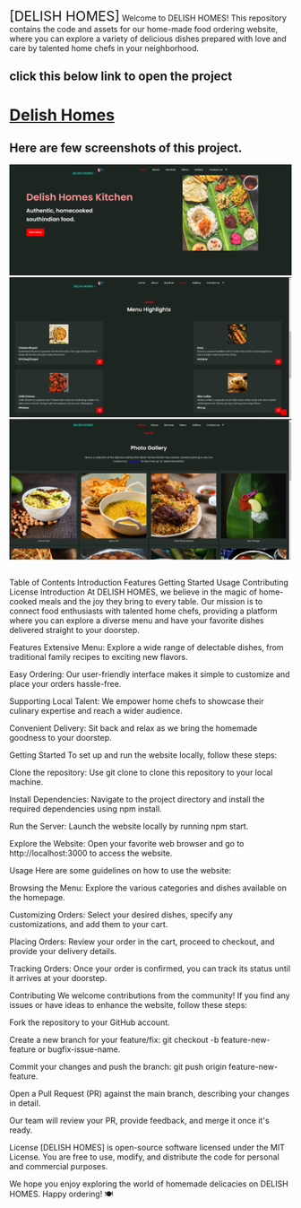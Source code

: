 
<font size="5">[DELISH HOMES]</font>
Welcome to DELISH HOMES! This repository contains the code and assets for our home-made food ordering website, where you can explore a variety of delicious dishes prepared with love and care by talented home chefs in your neighborhood.
<h2> click this below link to open the project </h2>
<h1> 
<a href="https://delishhomes.netlify.app/" target="_blank">Delish Homes </a>
  </h1>
<h2> Here are few screenshots of this project.</h2>

![screenshot 1](scr1.png)
![screenshot 2](scr2.png)
![screenshot 3](scr3.png)
<h2></h2>Table of Contents</h2>
Introduction
Features
Getting Started
Usage
Contributing
License
Introduction
At DELISH HOMES, we believe in the magic of home-cooked meals and the joy they bring to every table. Our mission is to connect food enthusiasts with talented home chefs, providing a platform where you can explore a diverse menu and have your favorite dishes delivered straight to your doorstep.

Features
Extensive Menu: Explore a wide range of delectable dishes, from traditional family recipes to exciting new flavors.

Easy Ordering: Our user-friendly interface makes it simple to customize and place your orders hassle-free.

Supporting Local Talent: We empower home chefs to showcase their culinary expertise and reach a wider audience.

Convenient Delivery: Sit back and relax as we bring the homemade goodness to your doorstep.

Getting Started
To set up and run the website locally, follow these steps:

Clone the repository: Use git clone to clone this repository to your local machine.

Install Dependencies: Navigate to the project directory and install the required dependencies using npm install.

Run the Server: Launch the website locally by running npm start.

Explore the Website: Open your favorite web browser and go to http://localhost:3000 to access the website.

Usage
Here are some guidelines on how to use the website:

Browsing the Menu: Explore the various categories and dishes available on the homepage.

Customizing Orders: Select your desired dishes, specify any customizations, and add them to your cart.

Placing Orders: Review your order in the cart, proceed to checkout, and provide your delivery details.

Tracking Orders: Once your order is confirmed, you can track its status until it arrives at your doorstep.

Contributing
We welcome contributions from the community! If you find any issues or have ideas to enhance the website, follow these steps:

Fork the repository to your GitHub account.

Create a new branch for your feature/fix: git checkout -b feature-new-feature or bugfix-issue-name.

Commit your changes and push the branch: git push origin feature-new-feature.

Open a Pull Request (PR) against the main branch, describing your changes in detail.

Our team will review your PR, provide feedback, and merge it once it's ready.

License
[DELISH HOMES] is open-source software licensed under the MIT License. You are free to use, modify, and distribute the code for personal and commercial purposes.

We hope you enjoy exploring the world of homemade delicacies on DELISH HOMES. Happy ordering! 🍽️
